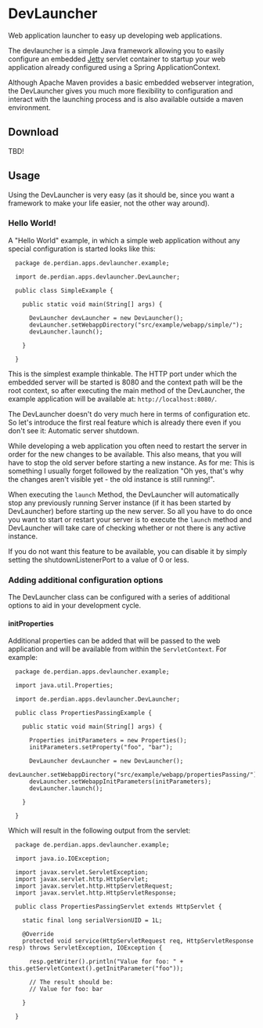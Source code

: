 # DevLauncher

Web application launcher to easy up developing web applications.

The devlauncher is a simple Java framework allowing you to easily configure an
embedded [Jetty](http://www.eclipse.org/jetty/) servlet container to startup
your web application already configured using a Spring ApplicationContext.

Although Apache Maven provides a basic embedded webserver integration, the
DevLauncher gives you much more flexibility to configuration and interact with
the launching process and is also available outside a maven environment.

## Download

TBD!

## Usage

Using the DevLauncher is very easy (as it should be, since you want a framework
to make your life easier, not the other way around).

### Hello World!

A "Hello World" example, in
which a simple web application without any special configuration is started
looks like this:

      package de.perdian.apps.devlauncher.example;

      import de.perdian.apps.devlauncher.DevLauncher;

      public class SimpleExample {

        public static void main(String[] args) {

          DevLauncher devLauncher = new DevLauncher();
          devLauncher.setWebappDirectory("src/example/webapp/simple/");
          devLauncher.launch();

        }

      }

This is the simplest example thinkable. The HTTP port under which the embedded
server will be started is 8080 and the context path will be the root context, so
after executing the main method of the DevLauncher, the example application will
be available at: `http://localhost:8080/`.

The DevLauncher doesn't do very much here in terms of configuration etc. So
let's introduce the first real feature which is already there even if you don't
see it: Automatic server shutdown.

While developing a web application you often need to restart the server in order
for the new changes to be available. This also means, that you will have to stop
the old server before starting a new instance. As for me: This is something I
usually forget followed by the realization "Oh yes, that's why the changes
aren't visible yet - the old instance is still running!".

When executing the `launch` Method, the DevLauncher will automatically stop any
previously running Server instance (if it has been started by DevLauncher)
before starting up the new server. So all you have to do once you want to start
or restart your server is to execute the `launch` method and DevLauncher will
take care of checking whether or not there is any active instance.

If you do not want this feature to be available, you can disable it by simply
setting the shutdownListenerPort to a value of 0 or less.

### Adding additional configuration options

The DevLauncher class can be configured with a series of additional options to
aid in your development cycle.

#### initProperties

Additional properties can be added that will be passed to the web application
and will be available from within the `ServletContext`. For example:

      package de.perdian.apps.devlauncher.example;

      import java.util.Properties;

      import de.perdian.apps.devlauncher.DevLauncher;

      public class PropertiesPassingExample {

        public static void main(String[] args) {

          Properties initParameters = new Properties();
          initParameters.setProperty("foo", "bar");

          DevLauncher devLauncher = new DevLauncher();
          devLauncher.setWebappDirectory("src/example/webapp/propertiesPassing/");
          devLauncher.setWebappInitParameters(initParameters);
          devLauncher.launch();

        }

      }

Which will result in the following output from the servlet:

      package de.perdian.apps.devlauncher.example;

      import java.io.IOException;

      import javax.servlet.ServletException;
      import javax.servlet.http.HttpServlet;
      import javax.servlet.http.HttpServletRequest;
      import javax.servlet.http.HttpServletResponse;

      public class PropertiesPassingServlet extends HttpServlet {

        static final long serialVersionUID = 1L;

        @Override
        protected void service(HttpServletRequest req, HttpServletResponse resp) throws ServletException, IOException {

          resp.getWriter().println("Value for foo: " + this.getServletContext().getInitParameter("foo"));

          // The result should be:
          // Value for foo: bar

        }

      }